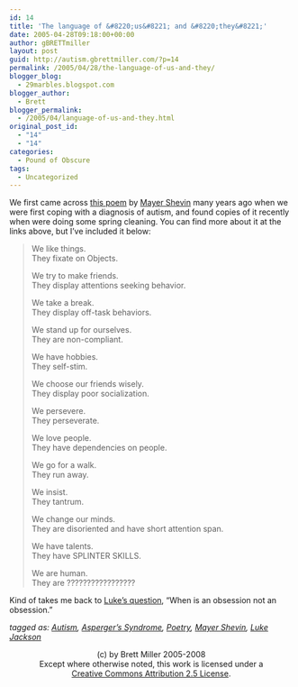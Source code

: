 ```yaml
---
id: 14
title: 'The language of &#8220;us&#8221; and &#8220;they&#8221;'
date: 2005-04-28T09:18:00+00:00
author: gBRETTmiller
layout: post
guid: http://autism.gbrettmiller.com/?p=14
permalink: /2005/04/28/the-language-of-us-and-they/
blogger_blog:
  - 29marbles.blogspot.com
blogger_author:
  - Brett
blogger_permalink:
  - /2005/04/language-of-us-and-they.html
original_post_id:
  - "14"
  - "14"
categories:
  - Pound of Obscure
tags:
  - Uncategorized
---
```

We first came across [this poem](http://www.shevin.org/articles-harmonica.html) by [Mayer Shevin](http://www.shevin.org/bio.html) many years ago when we were first coping with a diagnosis of autism, and found copies of it recently when were doing some spring cleaning. You can find more about it at the links above, but I&#8217;ve included it below:

> We like things.  
> They fixate on Objects.
> 
> We try to make friends.  
> They display attentions seeking behavior.
> 
> We take a break.  
> They display off-task behaviors.
> 
> We stand up for ourselves.  
> They are non-compliant.
> 
> We have hobbies.  
> They self-stim.
> 
> We choose our friends wisely.  
> They display poor socialization.
> 
> We persevere.  
> They perseverate.
> 
> We love people.  
> They have dependencies on people.
> 
> We go for a walk.  
> They run away.
> 
> We insist.  
> They tantrum.
> 
> We change our minds.  
> They are disoriented and have short attention span.
> 
> We have talents.  
> They have SPLINTER SKILLS.
> 
> We are human.  
> They are ?????????????????

Kind of takes me back to [Luke&#8217;s question](http://29marbles.blogspot.com/2005/03/freaks-geeks-and-aspergers-syndrome.html), &#8220;When is an obsession not an obsession.&#8221;

_tagged as: <a href="http://technorati.com/tag/autism" rel="tag">Autism</a>, <a href="http://technorati.com/tag/aspergers" rel="tag">Asperger&#8217;s Syndrome</a>, <a href="http://technorati.com/tag/poetry" rel="tag">Poetry</a>, <a href="http://technorati.com/tag/Mayer+Shevin" rel="tag">Mayer Shevin</a>, <a href="http://technorati.com/tag/luke+jackson" rel="tag">Luke Jackson</a>_

<div class="blogger-post-footer">
  <p align="center">
    (c) by Brett Miller 2005-2008<br /> Except where otherwise noted, this work is licensed under a<br /> <a href="http://creativecommons.org/licenses/by/2.5/" rel="license">Creative Commons Attribution 2.5 License</a>.
  </p>
</div>